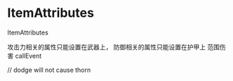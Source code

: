 # ItemAttributes
ItemAttributes

攻击力相关的属性只能设置在武器上，
防御相关的属性只能设置在护甲上
范围伤害 callEvent

// dodge will not cause thorn
